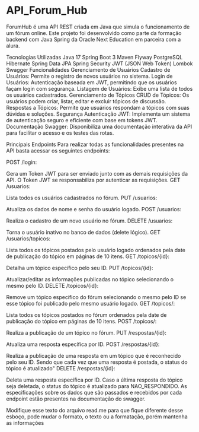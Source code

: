 ﻿# API_Forum_Hub
ForumHub é uma API REST criada em Java que simula o funcionamento de um fórum online. Este projeto foi desenvolvido como parte da formação backend com Java Spring da Oracle Next Education em parceira com a alura.

Tecnologias Utilizadas
Java 17
Spring Boot 3
Maven
Flyway
PostgreSQL
Hibernate
Spring Data JPA
Spring Security
JWT (JSON Web Token)
Lombok
Swagger
Funcionalidades
Gerenciamento de Usuários
Cadastro de Usuários: Permite o registro de novos usuários no sistema.
Login de Usuários: Autenticação baseada em JWT, permitindo que os usuários façam login com segurança.
Listagem de Usuários: Exibe uma lista de todos os usuários cadastrados.
Gerenciamento de Tópicos
CRUD de Tópicos: Os usuários podem criar, listar, editar e excluir tópicos de discussão.
Respostas a Tópicos: Permite que usuários respondam a tópicos com suas dúvidas e soluções.
Segurança
Autenticação JWT: Implementa um sistema de autenticação seguro e eficiente com base em tokens JWT.
Documentação
Swagger: Disponibiliza uma documentação interativa da API para facilitar o acesso e os testes das rotas.

Principais Endpoints
Para realizar todas as funcionalidades presentes na API basta acessar os seguintes endpoints:

POST /login:

Gera um Token JWT para ser enviado junto com as demais requisições da API. O Token JWT se responsabiliza por autenticar as requisições.
GET /usuarios:

Lista todos os usuários cadastrados no fórum.
PUT /usuarios:

Atualiza os dados de nome e senha do usuário logado.
POST /usuarios:

Realiza o cadastro de um novo usuário no fórum.
DELETE /usuarios:

Torna o usuário inativo no banco de dados (delete lógico).
GET /usuarios/topicos:

Lista todos os tópicos postados pelo usuário logado ordenados pela date de publicação do tópico em páginas de 10 itens.
GET /topicos/{id}:

Detalha um tópico específico pelo seu ID.
PUT /topicos/{id}:

Atualizar/editar as informações publicadas no tópico selecionando o mesmo pelo ID.
DELETE /topicos/{id}:

Remove um tópico específico do fórum selecionando o mesmo pelo ID se esse tópico foi publicado pelo mesmo usuário logado.
GET /topicos/:

Lista todos os tópicos postados no fórum ordenados pela date de publicação do tópico em páginas de 10 itens.
POST /topicos/:

Realiza a publicação de um tópico no fórum.
PUT /respostas/{id}:

Atualiza uma resposta específica por ID.
POST /respostas/{id}:

Realiza a publicação de uma resposta em um tópico que é reconhecido pelo seu ID. Sendo que cada vez que uma resposta é postada, o status do tópico é atualizado"
DELETE /respostas/{id}:

Deleta uma resposta específica por ID. Caso a última resposta do tópico seja deletada, o status do tópico é atualizado para NAO_RESPONDIDO.
As especificações sobre os dados que são passados e recebidos por cada endpoint estão presentes na documentação do swagger.

Modifique esse texto do arquivo read.me para que fique diferente desse esboço, pode mudar o formato, o texto ou a formatação, porém mantenha as informações 

